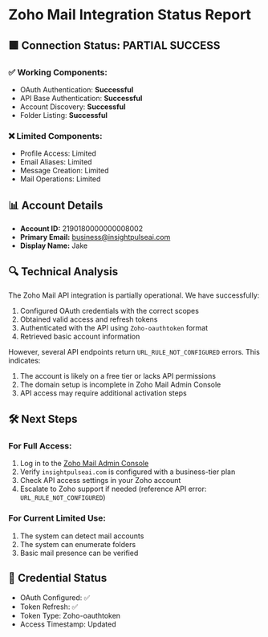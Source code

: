 # Zoho Mail Integration Status Report

## 🟩 Connection Status: PARTIAL SUCCESS

### ✅ Working Components:
- OAuth Authentication: **Successful**
- API Base Authentication: **Successful**
- Account Discovery: **Successful**
- Folder Listing: **Successful**

### ❌ Limited Components:
- Profile Access: Limited
- Email Aliases: Limited
- Message Creation: Limited
- Mail Operations: Limited

## 📊 Account Details
- **Account ID:** 2190180000000008002
- **Primary Email:** business@insightpulseai.com
- **Display Name:** Jake

## 🔍 Technical Analysis

The Zoho Mail API integration is partially operational. We have successfully:

1. Configured OAuth credentials with the correct scopes
2. Obtained valid access and refresh tokens
3. Authenticated with the API using `Zoho-oauthtoken` format
4. Retrieved basic account information

However, several API endpoints return `URL_RULE_NOT_CONFIGURED` errors. This indicates:

1. The account is likely on a free tier or lacks API permissions
2. The domain setup is incomplete in Zoho Mail Admin Console
3. API access may require additional activation steps

## 🛠️ Next Steps

### For Full Access:
1. Log in to the [Zoho Mail Admin Console](https://mailadmin.zoho.com)
2. Verify `insightpulseai.com` is configured with a business-tier plan
3. Check API access settings in your Zoho account
4. Escalate to Zoho support if needed (reference API error: `URL_RULE_NOT_CONFIGURED`)

### For Current Limited Use:
1. The system can detect mail accounts
2. The system can enumerate folders
3. Basic mail presence can be verified

## 🔐 Credential Status
- OAuth Configured: ✅
- Token Refresh: ✅
- Token Type: Zoho-oauthtoken
- Access Timestamp: Updated